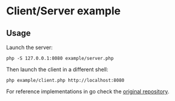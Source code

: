 # Client/Server example

## Usage

Launch the server:

```shell
php -S 127.0.0.1:8080 example/server.php
```

Then launch the client in a different shell:

```shell
php example/client.php http://localhost:8080
```

For reference implementations in go check the [original repository](https://github.com/twitchtv/twirp/tree/master/example).
